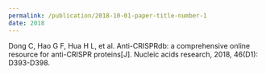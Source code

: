 ```yaml
---
permalink: /publication/2018-10-01-paper-title-number-1
date: 2018
---
```

Dong C, Hao G F, Hua H L, et al. Anti-CRISPRdb: a comprehensive online resource for anti-CRISPR proteins[J]. Nucleic acids research, 2018, 46(D1): D393-D398.
